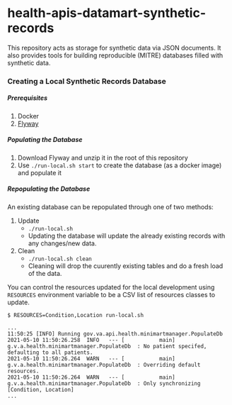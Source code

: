 # health-apis-datamart-synthetic-records

This repository acts as storage for synthetic data via JSON documents. It also provides tools for building reproducible (MITRE) databases filled with synthetic data.

### Creating a Local Synthetic Records Database

##### Prerequisites

1. Docker
2. [Flyway](https://flywaydb.org/download/)


##### Populating the Database

1. Download Flyway and unzip it in the root of this repository
2. Use `./run-local.sh start` to create the database (as a docker image) and populate it


##### Repopulating the Database

An existing database can be repopulated through one of two methods:
1. Update
    * `./run-local.sh`
    * Updating the database will update the already existing records with any changes/new data.
2. Clean
    * `./run-local.sh clean`
    * Cleaning will drop the cuurently existing tables and do a fresh load of the data.

You can control the resources updated for the local development using `RESOURCES` environment
variable to be a CSV list of resources classes to update.

```
$ RESOURCES=Condition,Location run-local.sh

...
11:50:25 [INFO] Running gov.va.api.health.minimartmanager.PopulateDb
2021-05-10 11:50:26.258  INFO   --- [           main] g.v.a.health.minimartmanager.PopulateDb  : No patient specifed, defaulting to all patients.
2021-05-10 11:50:26.264  WARN   --- [           main] g.v.a.health.minimartmanager.PopulateDb  : Overriding default resources.
2021-05-10 11:50:26.264  WARN   --- [           main] g.v.a.health.minimartmanager.PopulateDb  : Only synchronizing [Condition, Location]
...

```
